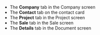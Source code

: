 <!-- markdownlint-disable-file MD041 -->
* The **Company** tab in the Company screen
* The **Contact** tab on the contact card
* The **Project** tab in the Project screen
* The **Sale** tab in the Sale screen
* The **Details** tab in the Document screen
